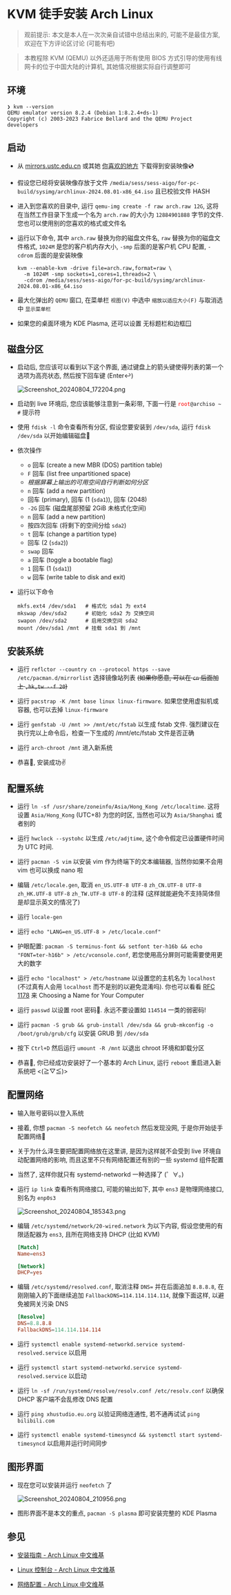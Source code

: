 # KVM 徒手安装 Arch Linux

> 观前提示: 本文是本人在一次次亲自试错中总结出来的, 可能不是最佳方案, 欢迎在下方评论区讨论 (可能有吧)

> 本教程除 KVM (QEMU) 以外还适用于所有使用 BIOS 方式引导的使用有线网卡的位于中国大陆的计算机, 其她情况根据实际自行调整即可

## 环境

```text
❯ kvm --version
QEMU emulator version 8.2.4 (Debian 1:8.2.4+ds-1)
Copyright (c) 2003-2023 Fabrice Bellard and the QEMU Project developers
```

## 启动

- 从 [mirrors.ustc.edu.cn](https://mirrors.ustc.edu.cn/archlinux/iso/latest/) 或其她 [你喜欢的地方](https://archlinux.org/download/) 下载得到安装映像💿

- 假设您已经将安装映像存放于文件 `/media/sess/sess-aigo/for-pc-build/sysimg/archlinux-2024.08.01-x86_64.iso` 且已校验文件 HASH

- 进入到您喜欢的目录中, 运行 `qemu-img create -f raw arch.raw 12G`, 这将在当然工作目录下生成一个名为 `arch.raw` 的大小为 `12884901888` 字节的文件. 您也可以使用别的您喜欢的格式或文件名

- 运行以下命令, 其中 `arch.raw` 替换为你的磁盘文件名, `raw` 替换为你的磁盘文件格式, `1024M` 是您的客户机内存大小, `-smp` 后面的是客户机 CPU 配置, `-cdrom` 后面的是安装映像

  ```shell
  kvm --enable-kvm -drive file=arch.raw,format=raw \
    -m 1024M -smp sockets=1,cores=1,threads=2 \
    -cdrom /media/sess/sess-aigo/for-pc-build/sysimg/archlinux-2024.08.01-x86_64.iso
  ```

- 最大化弹出的 `QEMU` 窗口, 在菜单栏 `视图(V)` 中选中 `缩放以适应大小(F)` 与取消选中 `显示菜单栏`

- 如果您的桌面环境为 KDE Plasma, 还可以设置 无标题栏和边框🪟

## 磁盘分区

- 启动后, 您应该可以看到以下这个界面, 通过键盘上的箭头键使得列表的第一个选项为高亮状态, 然后按下回车键 (Enter↩️)

  ![Screenshot_20240804_172204.png](https://static.xhustudio.eu.org/posts/2024/inst-arch-kvm-self/Screenshot_20240804_172204.png)

- 启动到 live 环境后, 您应该能够注意到一条彩带, 下面一行是 <code><span style="color:red;">root</span>@archiso ~ #</code> 提示符

- 使用 `fdisk -l` 命令查看所有分区, 假设您要安装到 `/dev/sda`, 运行 `fdisk /dev/sda` 以开始编辑磁盘💾

- 依次操作
  - `o` 回车 (create a new MBR (DOS) partition table)
  - `F` 回车 (list free unpartitioned space)
  - <i>根据屏幕上输出的可用空间自行判断如何分区</i>
  - `n` 回车 (add a new partition)
  - 回车 (primary), 回车 (1 (`sda1`)), 回车 (2048)
  - `-2G` 回车 (磁盘尾部预留 2GiB 未格式化空间)
  - `n` 回车 (add a new partition)
  - 按四次回车 (将剩下的空间分给 `sda2`)
  - `t` 回车 (change a partition type)
  - 回车 (2 (`sda2`))
  - `swap` 回车
  - `a` 回车 (toggle a bootable flag)
  - `1` 回车 (1 (`sda1`))
  - `w` 回车 (write table to disk and exit)

- 运行以下命令

  ```shell
  mkfs.ext4 /dev/sda1   # 格式化 sda1 为 ext4
  mkswap /dev/sda2      # 初始化 sda2 为 交换空间
  swapon /dev/sda2      # 启用交换空间 sda2
  mount /dev/sda1 /mnt  # 挂载 sda1 到 /mnt
  ```

## 安装系统

- 运行 `reflctor --country cn --protocol https --save /etc/pacman.d/mirrorlist` 选择镜像站列表 <s>(如果你愿意, 可以在 `cn` 后面加上 `,hk,tw --f 20`)</s>

- 运行 `pacstrap -K /mnt base linux linux-firmware`. 如果您使用虚拟机或容器, 也可以去掉 `linux-firmware`

- 运行 `genfstab -U /mnt >> /mnt/etc/fstab` 以生成 fstab 文件. 强烈建议在执行完以上命令后，检查一下生成的 /mnt/etc/fstab 文件是否正确

- 运行 `arch-chroot /mnt` 进入新系统

- 恭喜🎉, 安装成功✌

## 配置系统

- 运行 `ln -sf /usr/share/zoneinfo/Asia/Hong_Kong /etc/localtime`. 这将设置 `Asia/Hong_Kong` (UTC+8) 为您的时区, 当然也可以为 `Asia/Shanghai` 或者别的

- 运行 `hwclock --systohc` 以生成 `/etc/adjtime`, 这个命令假定已设置硬件时间为 UTC 时间.

- 运行 `pacman -S vim` 以安装 vim 作为终端下的文本编辑器, 当然你如果不会用 vim 也可以换成 nano 啦

- 编辑 `/etc/locale.gen`, 取消 `en_US.UTF-8 UTF-8` `zh_CN.UTF-8 UTF-8` `zh_HK.UTF-8 UTF-8` `zh_TW.UTF-8 UTF-8` 的注释 (这样就能避免不支持简体但是却显示英文的情况了)

- 运行 `locale-gen`

- 运行 `echo "LANG=en_US.UTF-8 > /etc/locale.conf"`

- 护眼配置: `pacman -S terminus-font && setfont ter-h16b && echo "FONT=ter-h16b" > /etc/vconsole.conf`, 若您使用高分屏则可能需要使用更大的数字

- 运行 `echo "localhost" > /etc/hostname` 以设置您的主机名为 `localhost` (不过真有人会用 `localhost` 而不是别的以避免混淆吗). 你也可以看看 [RFC 1178](https://datatracker.ietf.org/doc/html/rfc1178) 来 Choosing a Name for Your Computer

- 运行 `passwd` 以设置 root 密码🔑. 永远不要设置如 `114514` 一类的弱密码!

- 运行 `pacman -S grub && grub-install /dev/sda && grub-mkconfig -o /boot/grub/grub/cfg` 以安装 GRUB 到 `/dev/sda`

- 按下 `Ctrl+D` 然后运行 `umount -R /mnt` 以退出 chroot 环境和卸载分区

- 恭喜🎉, 你已经成功安装好了一个基本的 Arch Linux, 运行 `reboot` 重启进入新系统吧 <(≧▽≦)>

## 配置网络

- 输入账号密码以登入系统

- 接着, 你想 `pacman -S neofetch && neofetch` 然后发现没网, 于是你开始徒手配置网络🛜

- 关于为什么泽生要把配置网络放在这里讲, 是因为这样就不会受到 live 环境自动配置网络的影响, 而且这里不只有网络配置还有别的一些 systemd 组件配置

- 当然了, 这样你就只有 systemd-networkd 一种选择了 (゜∀。)

- 运行 `ip link` 查看所有网络接口, 可能的输出如下, 其中 `ens3` 是物理网络接口, 别名为 `enp0s3`

  ![Screenshot_20240804_185343.png](https://static.xhustudio.eu.org/posts/2024/inst-arch-kvm-self/Screenshot_20240804_185343.png)

- 编辑 `/etc/systemd/network/20-wired.network` 为以下内容, 假设您使用的有限适配器为 `ens3`, 且所在网络支持 DHCP (比如 KVM)

  ```toml
  [Match]
  Name=ens3

  [Network]
  DHCP=yes
  ```

- 编辑 `/etc/systemd/resolved.conf`, 取消注释 `DNS=` 并在后面追加 `8.8.8.8`, 在刚刚输入的下面继续追加 `FallbackDNS=114.114.114.114`, 就像下面这样, 以避免被网关污染 DNS

  ```toml
  [Resolve]
  DNS=8.8.8.8
  FallbackDNS=114.114.114.114
  ```

- 运行 `systemctl enable systemd-networkd.service systemd-resolved.service` 以启用

- 运行 `systemctl start systemd-networkd.service systemd-resolved.service` 以启动

- 运行 `ln -sf /run/systemd/resolve/resolv.conf /etc/resolv.conf` 以确保 DHCP 客户端不会乱修改 DNS 配置

- 运行 `ping xhustudio.eu.org` 以验证网络连通性, 若不通再试试 `ping bilibili.com`

- 运行 `systemctl enable systemd-timesyncd && systemctl start systemd-timesyncd` 以启用并运行时间同步

## 图形界面

- 现在您可以安装并运行 `neofetch` 了

  ![Screenshot_20240804_210956.png](https://static.xhustudio.eu.org/posts/2024/inst-arch-kvm-self/Screenshot_20240804_210956.png)

- 图形界面不是本文的重点, `pacman -S plasma` 即可安装完整的 KDE Plasma

## 参见

- [安装指南 - Arch Linux 中文维基](https://wiki.archlinuxcn.org/wiki/%E5%AE%89%E8%A3%85%E6%8C%87%E5%8D%97)

- [Linux 控制台 - Arch Linux 中文维基](https://wiki.archlinuxcn.org/wiki/Linux_%E6%8E%A7%E5%88%B6%E5%8F%B0#%E5%AD%97%E4%BD%93)

- [网络配置 - Arch Linux 中文维基](https://wiki.archlinuxcn.org/wiki/%E7%BD%91%E7%BB%9C%E9%85%8D%E7%BD%AE)
